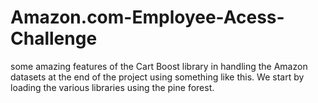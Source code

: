 # Amazon.com-Employee-Acess-Challenge
some amazing features of the Cart Boost library in handling the Amazon datasets  at the end of the project using something like this.  We start by loading the various libraries using the pine forest.
